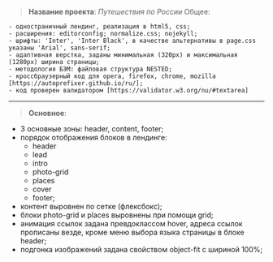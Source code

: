 > **Название проекта**: _Путешествия по России_
> Общее:

    - одностраничный лендинг, реализация в html5, css;
    - расширения: editorconfig; normalize.css; nojekyll;
    - шрифты: 'Inter', 'Inter Black', в качестве альтернативы в page.css указаны 'Arial', sans-serif;
    - адаптивная верстка, заданы минимальная (320px) и максимальная (1280px) ширина страницы;
    - методология БЭМ: файловая структура NESTED;
    - кроссбраузерный код для opera, firefox, chrome, mozilla [https://autoprefixer.github.io/ru/];
    - код проверен валидатором [https://validator.w3.org/nu/#textarea]

---

> **Основное**:

- 3 основные зоны: header, content, footer;
- порядок отображения блоков в лендинге:
  - header
  - lead
  - intro
  - photo-grid
  - places
  - cover
  - footer;
- контент выровнен по сетке (флексбокс);
- блоки photo-grid и places выровнены при помощи grid;
- анимация ссылок задана превдоклассом hover,
  адреса ссылок прописаны везде, кроме меню выбора языка страницы в блоке header;
- подгонка изображений задана свойством object-fit c шириной 100%;
